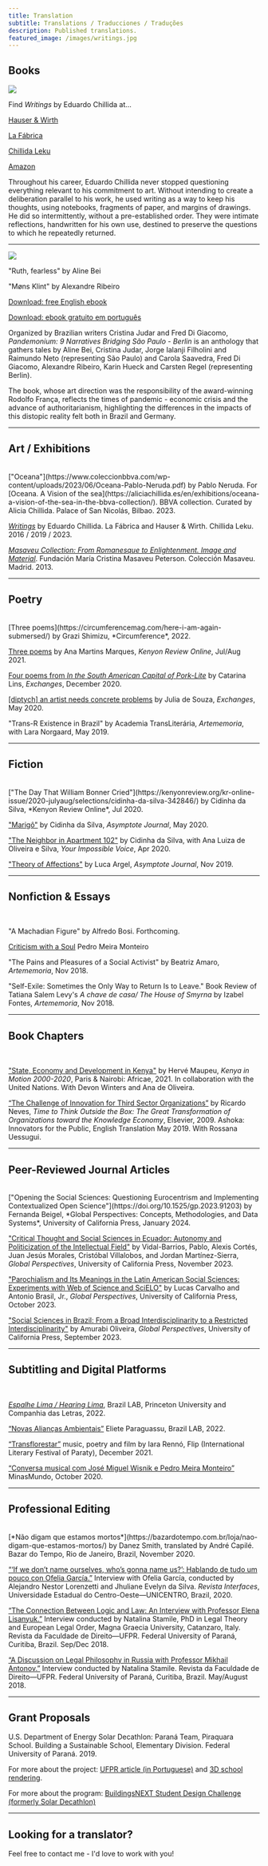 ```yaml
---
title: Translation 
subtitle: Translations / Traducciones / Traduções
description: Published translations.
featured_image: /images/writings.jpg
---
```


## Books 

![](/images/writings.jpg)

Find *Writings* by Eduardo Chillida at...<br>

[Hauser & Wirth](https://shop.hauserwirth.com/products/eduardo-chillida-writings)<br>

[La Fábrica](https://tienda.lafabrica.com/ensayo-arte-y-fotografia/5505-writings-eduardo-chillida-9788417769109.html) <br>

[Chillida Leku](https://shop.museochillidaleku.com/en-us/products/escritos?variant=42495144689854) <br>

[Amazon](https://www.amazon.com/Eduardo-Chillida-Writings/dp/8417769102) <br>

Throughout his career, Eduardo Chillida never stopped questioning everything relevant to his commitment to art. Without intending to create a deliberation parallel to his work, he used writing as a way to keep his thoughts, using notebooks, fragments of paper, and margins of drawings. He did so intermittently, without a pre-established order. They were intimate reflections, handwritten for his own use, destined to preserve the questions to which he repeatedly returned.

<hr>

![](/images/Pandemonium.jpeg)

"Ruth, fearless" by Aline Bei 

"Møns Klint" by Alexandre Ribeiro 

[Download: free English ebook](https://www.freddigiacomo.com.br/_files/ugd/bf854b_f273af374419441e822526f4eec1b38a.pdf)

[Download: ebook gratuito em português](https://www.freddigiacomo.com.br/_files/ugd/bf854b_7a2ef8fad8da4d0ca71e0ce5af7593a0.pdf)

Organized by  Brazilian writers Cristina Judar and Fred Di Giacomo, *Pandemonium: 9 Narratives Bridging São Paulo - Berlin* is an anthology that gathers tales by Aline Bei, Cristina Judar, Jorge Ialanji Filholini and Raimundo Neto (representing São Paulo) and Carola Saavedra, Fred Di Giacomo, Alexandre Ribeiro, Karin Hueck and Carsten Regel (representing Berlin).
 
The book, whose art direction was the responsibility of the award-winning Rodolfo França, reflects the times of pandemic - economic crisis and the advance of authoritarianism, highlighting the differences in the impacts of this distopic reality felt both in Brazil and Germany.


<hr> 

## Art / Exhibitions 
<br>
["Oceana"](https://www.coleccionbbva.com/wp-content/uploads/2023/06/Oceana-Pablo-Neruda.pdf) by Pablo Neruda. For [Oceana. A Vision of the sea](https://aliciachillida.es/en/exhibitions/oceana-a-vision-of-the-sea-in-the-bbva-collection/). BBVA collection. Curated by Alicia Chillida. Palace of San Nicolás, Bilbao. 2023. 

[*Writings*](https://shop.museochillidaleku.com/en-us/products/escritos) by Eduardo Chillida. La Fábrica and Hauser & Wirth. Chillida Leku. 2016 / 2019 / 2023. 

[*Masaveu Collection: From Romanesque to Enlightenment. Image and Material*](https://www.youtube.com/watch?v=m-LImZQpQ8M). Fundación María Cristina Masaveu Peterson. Colección Masaveu. Madrid. 2013. 

<hr>

## Poetry
<br>
[Three poems](https://circumferencemag.com/here-i-am-again-submersed/) by Grazi Shimizu, *Circumference*, 2022. 
<br>

[Three poems](https://kenyonreview.org/kr-online-issue/2021-julyaug/selections/ana-martins-marques-763879/) by Ana Martins Marques, *Kenyon Review Online*, Jul/Aug 2021. 
<br>

[Four poems from *In the South American Capital of Pork-Lite*](https://exchanges.uiowa.edu/issues/tether/from-in-the-south-american-capital-of-pork-lite/) by Catarina Lins, *Exchanges*, December 2020.  

[[diptych] an artist needs concrete problems](https://exchanges.uiowa.edu/issues/enclosures/diptych/) by Julia de Souza, *Exchanges*, May 2020.  

"Trans-R Existence in Brazil" by Academia TransLiterária, *Artememoria*, with Lara Norgaard, May 2019.

<hr>

## Fiction 
<br>
["The Day That William Bonner Cried"](https://kenyonreview.org/kr-online-issue/2020-julyaug/selections/cidinha-da-silva-342846/) by Cidinha da Silva, *Kenyon Review Online*, Jul 2020. 

["Marigô"](https://www.asymptotejournal.com/blog/2020/05/19/translation-tuesday-marigo-by-cidinha-da-silva/) by Cidinha da Silva, *Asymptote Journal*, May 2020. 

["The Neighbor in Apartment 102"](http://www.yourimpossiblevoice.com/the-neighbor-in-apartment-102/) by Cidinha da Silva, with Ana Luiza de Oliveira e Silva, *Your Impossible Voice*, Apr 2020. 

["Theory of Affections"](https://www.asymptotejournal.com/blog/2019/11/19/translation-tuesday-theory-of-affections-by-luca-argel/) by Luca Argel, *Asymptote Journal*, Nov 2019. 

<hr>

## Nonfiction & Essays
<br>

"A Machadian Figure" by Alfredo Bosi. Forthcoming. 

[Criticism with a Soul](https://piaui.folha.uol.com.br/materia/criticism-with-soul/) Pedro Meira Monteiro 

"The Pains and Pleasures of a Social Activist" by Beatriz Amaro, *Artememoria*, Nov 2018.

"Self-Exile: Sometimes the Only Way to Return Is to Leave." Book Review of Tatiana Salem Levy's *A chave de casa/ The House of Smyrna* by Izabel Fontes, *Artememoria*, Nov 2018. 

<hr>

## Book Chapters
<br>

["State, Economy and Development in Kenya"](https://books.openedition.org/africae/2420?lang=en) by Hervé Maupeu, *Kenya in Motion 2000-2020*, Paris & Nairobi: Africae, 2021. In collaboration with the United Nations. With Devon Winters and Ana de Oliveira.  

[“The Challenge of Innovation for Third Sector Organizations”](https://danielpersia.github.io/images/Neves_ThinkOutsidetheBox.pdf) by Ricardo Neves, *Time to Think Outside the Box: The Great Transformation of Organizations toward the Knowledge Economy*, Elsevier, 2009. Ashoka: Innovators for the Public, English Translation May 2019. With Rossana Uessugui. 

<hr>

## Peer-Reviewed Journal Articles
<br>
["Opening the Social Sciences: Questioning Eurocentrism and Implementing Contextualized Open Science"](https://doi.org/10.1525/gp.2023.91203) by Fernanda Beigel, *Global Perspectives: Concepts, Methodologies, and Data Systems*, University of California Press, January 2024.
<br>

["Critical Thought and Social Sciences in Ecuador: Autonomy and Politicization of the Intellectual Field"](https://doi.org/10.1525/gp.2023.88387) by Vidal-Barrios, Pablo, Alexis Cortés, Juan Jesús Morales, Cristóbal Villalobos, and Jordan Martínez-Sierra, *Global Perspectives*, University of California Press, November 2023.
<br>

["Parochialism and Its Meanings in the Latin American Social Sciences: Experiments with Web of Science and SciELO"](https://doi.org/10.1525/gp.2023.88389) by Lucas Carvalho and Antonio Brasil, Jr., *Global Perspectives*, University of California Press, October 2023. 
<br>

["Social Sciences in Brazil: From a Broad Interdisciplinarity to a Restricted Interdisciplinarity"](https://doi.org/10.1525/gp.2023.87794) by Amurabi Oliveira, *Global Perspectives*, University of California Press, September 2023.

<hr>

## Subtitling and Digital Platforms 
<br>

[*Espalhe Lima / Hearing Lima*](https://www.espalhelima.com.br/en/), Brazil LAB, Princeton University and Companhia das Letras, 2022.

[“Novas Alianças Ambientais”](https://www.youtube.com/watch?v=b3oRDCTXJWk) Eliete Paraguassu, Brazil LAB, 2022. 

[“Transflorestar”](https://www.youtube.com/watch?v=WlfKsizNA7I) music, poetry and film by Iara Rennó, Flip (International Literary Festival of Paraty), December 2021. 

[“Conversa musical com José Miguel Wisnik e Pedro Meira Monteiro”](https://www.youtube.com/watch?v=OhmrFM-v4yk) MinasMundo, October 2020. 

<hr>

## Professional Editing 
<br>
[*Não digam que estamos mortos*](https://bazardotempo.com.br/loja/nao-digam-que-estamos-mortos/) by Danez Smith, translated by André Capilé. Bazar do Tempo, Rio de Janeiro, Brazil, November 2020. 

[“‘If we don’t name ourselves, who’s gonna name us?’: Hablando de tudo um pouco con Ofelia García.”](https://revistas.unicentro.br/index.php/revista_interfaces/article/view/6140/4451) Interview with Ofelia García, conducted by Alejandro Nestor Lorenzetti and Jhuliane Evelyn da Silva. *Revista Interfaces*, Universidade Estadual do Centro-Oeste—UNICENTRO, Brazil, 2020. 

[“The Connection Between Logic and Law: An Interview with Professor Elena Lisanyuk.”](https://revistas.ufpr.br/direito/article/download/62286/37393) Interview conducted by Natalina Stamile, PhD in Legal Theory and European Legal Order, Magna Graecia University, Catanzaro, Italy. Revista da Faculdade de Direito—UFPR. Federal University of Paraná, Curitiba, Brazil. Sep/Dec 2018. 

[“A Discussion on Legal Philosophy in Russia with Professor Mikhail Antonov.”](https://www.google.com/url?sa=t&rct=j&q=&esrc=s&source=web&cd=&ved=2ahUKEwj_q8mfleH9AhVYjIkEHTc7BzoQFnoECAUQAQ&url=https%3A%2F%2Frevistas.ufpr.br%2Fdireito%2Farticle%2Fdownload%2F59369%2F35979&usg=AOvVaw0h_gvEGSE36xvC0k4qKMsz) Interview conducted by Natalina Stamile. Revista da Faculdade de Direito—UFPR. Federal University of Paraná, Curitiba, Brazil. May/August 2018. 

<hr>

## Grant Proposals 

U.S. Department of Energy Solar Decathlon: Paraná Team, Piraquara School. Building a Sustainable School, Elementary Division. Federal University of Paraná. 2019. 

For more about the project: [UFPR article (in Portuguese)](https://ufpr.br/escola-mais-sustentavel-projetada-pela-ufpr-com-tecnologia-inedita-deve-ser-construida-em-piraquara/) and [3D school rendering](https://www.youtube.com/watch?v=2mwXJ2FAIv0). 

For more about the program: [BuildingsNEXT Student Design Challenge (formerly Solar Decathlon)](https://www.solardecathlon.gov)

<hr>

## Looking for a translator? 

Feel free to contact me - I'd love to work with you!
